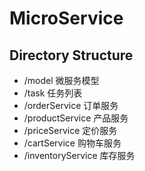 # MicroService

## Directory Structure
* /model 微服务模型
* /task 任务列表
* /orderService 订单服务
* /productService 产品服务
* /priceService 定价服务
* /cartService 购物车服务
* /inventoryService 库存服务